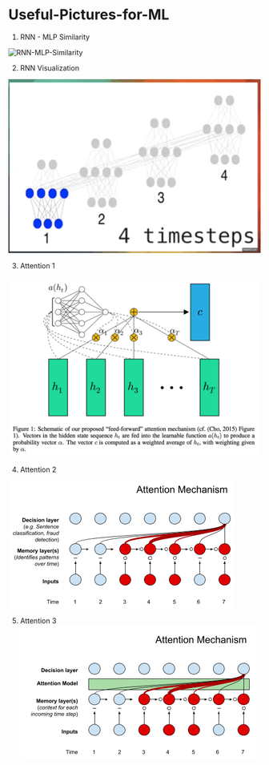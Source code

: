 # Useful-Pictures-for-ML

1) RNN - MLP Similarity

![RNN-MLP-Similarity](https://3.bp.blogspot.com/-POaZkgiUocQ/Vvce_uevIuI/AAAAAAABHtk/Aqq2KS67GnM6K7Jq0K-RZVFkQWSB2aX1A/s1600/RNN3.png)

2) RNN Visualization

![RNN Visualization](https://github.com/MuhammedBuyukkinaci/Useful-Pictures-for-ML/blob/master/Pictures/Screenshot%20from%202018-12-31%2014-51-26.png)

3) Attention 1

![Attention 1](https://github.com/MuhammedBuyukkinaci/Useful-Pictures-for-ML/blob/master/attention.png)

4) Attention 2

![Attention 2](https://github.com/MuhammedBuyukkinaci/Useful-Pictures-for-ML/blob/master/Pictures/attention_mechanism.png)

5) Attention 3
![Attention 3](https://github.com/MuhammedBuyukkinaci/Useful-Pictures-for-ML/blob/master/Pictures/attention_model.png)
